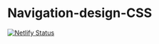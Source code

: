 # Navigation-design-CSS

[![Netlify Status](https://api.netlify.com/api/v1/badges/27950720-e1b6-4609-96dc-5784bf52f248/deploy-status)](https://app.netlify.com/sites/naughty-dubinsky-12d72e/deploys)
